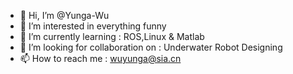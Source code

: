 - 👋 Hi, I’m @Yunga-Wu
- 👀 I’m interested in everything funny
- 🌱 I’m currently learning : ROS,Linux & Matlab
- 💞️ I’m looking for collaboration on : Underwater Robot Designing
- 📫 How to reach me : wuyunga@sia.cn

<!---
Yunga-Wu/Yunga-Wu is a ✨ special ✨ repository because its `README.md` (this file) appears on your GitHub profile.
You can click the Preview link to take a look at your changes.
--->
